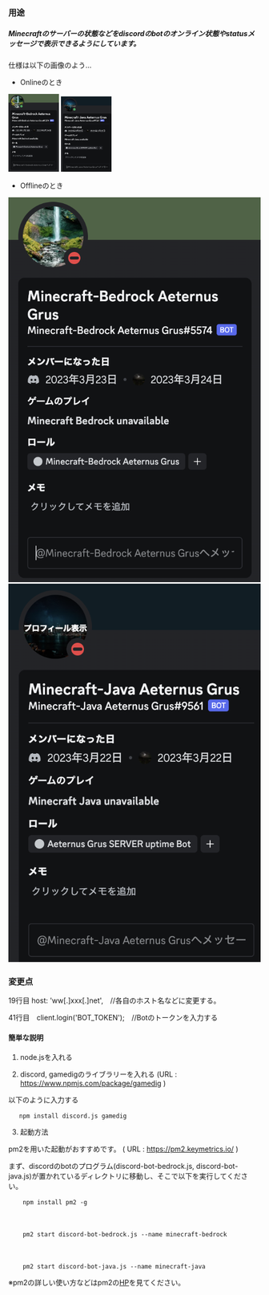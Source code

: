 ### 用途
##### Minecraftのサーバーの状態などをdiscordのbotのオンライン状態やstatusメッセージで表示できるようにしています。

仕様は以下の画像のよう...

- Onlineのとき

<img src="https://github.com/siso5/siso5/blob/main/discord-bot/online-1.png" width="20%" /> <img src="https://github.com/siso5/siso5/blob/main/discord-bot/online-2.png" width="20%" />



- Offlineのとき

![](https://github.com/siso5/siso5/blob/main/discord-bot/offline-1.png)
![](https://github.com/siso5/siso5/blob/main/discord-bot/offline-2.png)

### 変更点

19行目  host: 'ww[.]xxx[.]net',　//各自のホスト名などに変更する。

41行目　client.login('BOT_TOKEN');　//Botのトークンを入力する


#### 簡単な説明

1.  node.jsを入れる

2.  discord, gamedigのライブラリーを入れる
(URL : https://www.npmjs.com/package/gamedig )

以下のように入力する

       npm install discord.js gamedig

3. 起動方法

pm2を用いた起動がおすすめです。
( URL : https://pm2.keymetrics.io/ )

まず、discordのbotのプログラム(discord-bot-bedrock.js, discord-bot-java.js)が置かれているディレクトリに移動し、そこで以下を実行してください。


        npm install pm2 -g
　
 
        pm2 start discord-bot-bedrock.js --name minecraft-bedrock
       
　
 
        pm2 start discord-bot-java.js --name minecraft-java
        
 
 ※pm2の詳しい使い方などはpm2の[HP](https://pm2.keymetrics.io/)を見てください。


